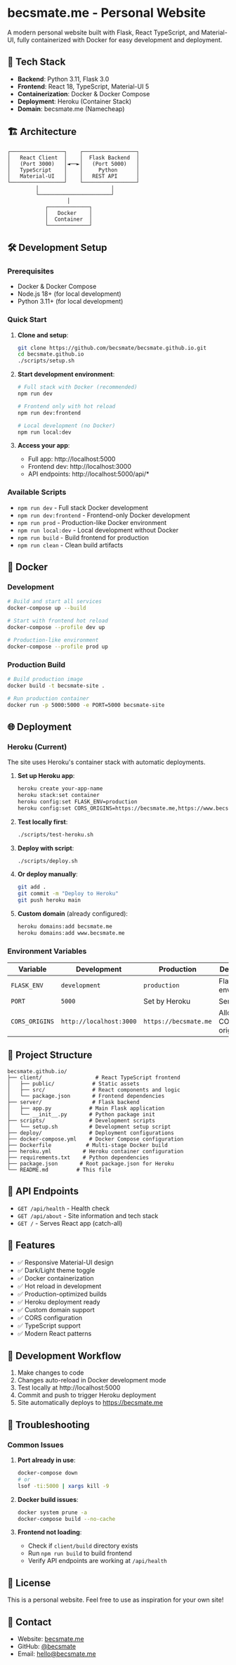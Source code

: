 # becsmate.me - Personal Website

A modern personal website built with Flask, React TypeScript, and Material-UI, fully containerized with Docker for easy development and deployment.

## 🚀 Tech Stack

- **Backend**: Python 3.11, Flask 3.0
- **Frontend**: React 18, TypeScript, Material-UI 5
- **Containerization**: Docker & Docker Compose
- **Deployment**: Heroku (Container Stack)
- **Domain**: becsmate.me (Namecheap)

## 🏗️ Architecture

```
┌─────────────────┐    ┌─────────────────┐
│   React Client  │    │  Flask Backend  │
│   (Port 3000)   │◄──►│   (Port 5000)   │
│   TypeScript    │    │     Python      │
│   Material-UI   │    │   REST API      │
└─────────────────┘    └─────────────────┘
         │                       │
         └───────────────────────┘
                   │
            ┌─────────────┐
            │   Docker    │
            │  Container  │
            └─────────────┘
```

## 🛠️ Development Setup

### Prerequisites
- Docker & Docker Compose
- Node.js 18+ (for local development)
- Python 3.11+ (for local development)

### Quick Start

1. **Clone and setup**:
   ```bash
   git clone https://github.com/becsmate/becsmate.github.io.git
   cd becsmate.github.io
   ./scripts/setup.sh
   ```

2. **Start development environment**:
   ```bash
   # Full stack with Docker (recommended)
   npm run dev
   
   # Frontend only with hot reload
   npm run dev:frontend
   
   # Local development (no Docker)
   npm run local:dev
   ```

3. **Access your app**:
   - Full app: http://localhost:5000
   - Frontend dev: http://localhost:3000
   - API endpoints: http://localhost:5000/api/*

### Available Scripts

- `npm run dev` - Full stack Docker development
- `npm run dev:frontend` - Frontend-only Docker development
- `npm run prod` - Production-like Docker environment
- `npm run local:dev` - Local development without Docker
- `npm run build` - Build frontend for production
- `npm run clean` - Clean build artifacts

## 🐳 Docker

### Development
```bash
# Build and start all services
docker-compose up --build

# Start with frontend hot reload
docker-compose --profile dev up

# Production-like environment
docker-compose --profile prod up
```

### Production Build
```bash
# Build production image
docker build -t becsmate-site .

# Run production container
docker run -p 5000:5000 -e PORT=5000 becsmate-site
```

## 🌐 Deployment

### Heroku (Current)

The site uses Heroku's container stack with automatic deployments.

1. **Set up Heroku app**:
   ```bash
   heroku create your-app-name
   heroku stack:set container
   heroku config:set FLASK_ENV=production
   heroku config:set CORS_ORIGINS=https://becsmate.me,https://www.becsmate.me
   ```

2. **Test locally first**:
   ```bash
   ./scripts/test-heroku.sh
   ```

3. **Deploy with script**:
   ```bash
   ./scripts/deploy.sh
   ```

4. **Or deploy manually**:
   ```bash
   git add .
   git commit -m "Deploy to Heroku"
   git push heroku main
   ```

5. **Custom domain** (already configured):
   ```bash
   heroku domains:add becsmate.me
   heroku domains:add www.becsmate.me
   ```

### Environment Variables

| Variable | Development | Production | Description |
|----------|-------------|------------|-------------|
| `FLASK_ENV` | `development` | `production` | Flask environment |
| `PORT` | `5000` | Set by Heroku | Server port |
| `CORS_ORIGINS` | `http://localhost:3000` | `https://becsmate.me` | Allowed CORS origins |

## 📁 Project Structure

```
becsmate.github.io/
├── client/                 # React TypeScript frontend
│   ├── public/            # Static assets
│   ├── src/               # React components and logic
│   └── package.json       # Frontend dependencies
├── server/                # Flask backend
│   ├── app.py            # Main Flask application
│   └── __init__.py       # Python package init
├── scripts/              # Development scripts
│   └── setup.sh          # Development setup script
├── deploy/               # Deployment configurations
├── docker-compose.yml    # Docker Compose configuration
├── Dockerfile           # Multi-stage Docker build
├── heroku.yml          # Heroku container configuration
├── requirements.txt    # Python dependencies
├── package.json       # Root package.json for Heroku
└── README.md         # This file
```

## 🔧 API Endpoints

- `GET /api/health` - Health check
- `GET /api/about` - Site information and tech stack
- `GET /` - Serves React app (catch-all)

## 🎨 Features

- ✅ Responsive Material-UI design
- ✅ Dark/Light theme toggle
- ✅ Docker containerization
- ✅ Hot reload in development
- ✅ Production-optimized builds
- ✅ Heroku deployment ready
- ✅ Custom domain support
- ✅ CORS configuration
- ✅ TypeScript support
- ✅ Modern React patterns

## 🔄 Development Workflow

1. Make changes to code
2. Changes auto-reload in Docker development mode
3. Test locally at http://localhost:5000
4. Commit and push to trigger Heroku deployment
5. Site automatically deploys to https://becsmate.me

## 🐛 Troubleshooting

### Common Issues

1. **Port already in use**:
   ```bash
   docker-compose down
   # or
   lsof -ti:5000 | xargs kill -9
   ```

2. **Docker build issues**:
   ```bash
   docker system prune -a
   docker-compose build --no-cache
   ```

3. **Frontend not loading**:
   - Check if `client/build` directory exists
   - Run `npm run build` to build frontend
   - Verify API endpoints are working at `/api/health`

## 📝 License

This is a personal website. Feel free to use as inspiration for your own site!

## 🤝 Contact

- Website: [becsmate.me](https://becsmate.me)
- GitHub: [@becsmate](https://github.com/becsmate)
- Email: hello@becsmate.me